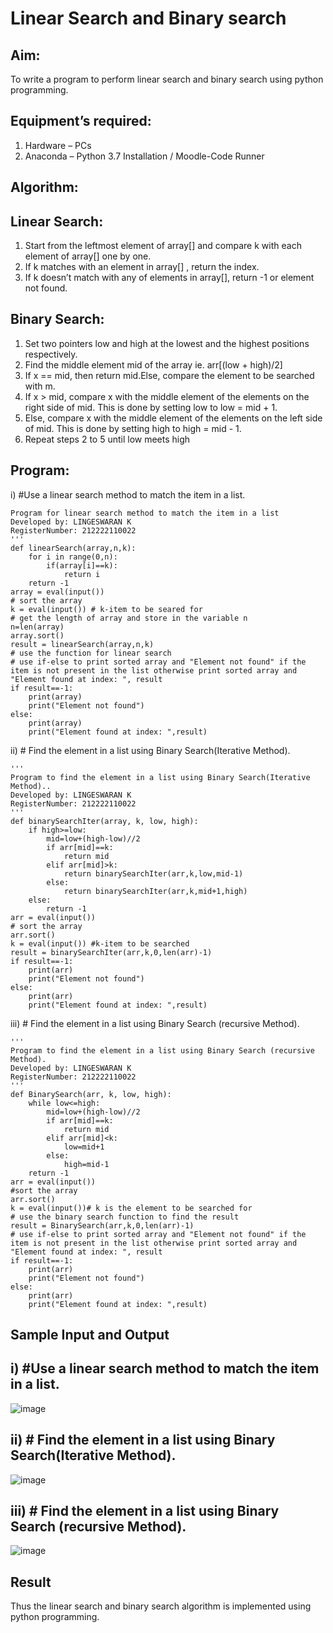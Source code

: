 # Linear Search and Binary search
## Aim:
To write a program to perform linear search and binary search using python programming.
## Equipment’s required:
1.	Hardware – PCs
2.	Anaconda – Python 3.7 Installation / Moodle-Code Runner
## Algorithm:
## Linear Search:
1.	Start from the leftmost element of array[] and compare k with each element of array[] one by one.
2.	If k matches with an element in array[] , return the index.
3.	If k doesn’t match with any of elements in array[], return -1 or element not found.
## Binary Search:
1.	Set two pointers low and high at the lowest and the highest positions respectively.
2.	Find the middle element mid of the array ie. arr[(low + high)/2]
3.	If x == mid, then return mid.Else, compare the element to be searched with m.
4.	If x > mid, compare x with the middle element of the elements on the right side of mid. This is done by setting low to low = mid + 1.
5.	Else, compare x with the middle element of the elements on the left side of mid. This is done by setting high to high = mid - 1.
6.	Repeat steps 2 to 5 until low meets high
## Program:
i)	#Use a linear search method to match the item in a list.
```''' 
Program for linear search method to match the item in a list
Developed by: LINGESWARAN K
RegisterNumber: 212222110022
'''
def linearSearch(array,n,k):
    for i in range(0,n):
        if(array[i]==k):
            return i
    return -1
array = eval(input())
# sort the array
k = eval(input()) # k-item to be seared for
# get the length of array and store in the variable n
n=len(array)
array.sort()
result = linearSearch(array,n,k)
# use the function for linear search
# use if-else to print sorted array and "Element not found" if the item is not present in the list otherwise print sorted array and "Element found at index: ", result
if result==-1:
    print(array)
    print("Element not found")
else:
    print(array)
    print("Element found at index: ",result)

```
ii)	# Find the element in a list using Binary Search(Iterative Method).
```
''' 
Program to find the element in a list using Binary Search(Iterative Method)..
Developed by: LINGESWARAN K
RegisterNumber: 212222110022
'''
def binarySearchIter(array, k, low, high):
    if high>=low:
        mid=low+(high-low)//2
        if arr[mid]==k:
            return mid
        elif arr[mid]>k:
            return binarySearchIter(arr,k,low,mid-1)
        else:
            return binarySearchIter(arr,k,mid+1,high)
    else:
        return -1
arr = eval(input())
# sort the array
arr.sort()
k = eval(input()) #k-item to be searched
result = binarySearchIter(arr,k,0,len(arr)-1)
if result==-1:
    print(arr)
    print("Element not found")
else:
    print(arr)
    print("Element found at index: ",result)
```
iii)	# Find the element in a list using Binary Search (recursive Method).
```
''' 
Program to find the element in a list using Binary Search (recursive Method).
Developed by: LINGESWARAN K
RegisterNumber: 212222110022
'''
def BinarySearch(arr, k, low, high):
    while low<=high:
        mid=low+(high-low)//2
        if arr[mid]==k:
            return mid
        elif arr[mid]<k:
            low=mid+1
        else:
            high=mid-1
    return -1
arr = eval(input())
#sort the array
arr.sort()
k = eval(input())# k is the element to be searched for
# use the binary search function to find the result
result = BinarySearch(arr,k,0,len(arr)-1)
# use if-else to print sorted array and "Element not found" if the item is not present in the list otherwise print sorted array and "Element found at index: ", result
if result==-1:
    print(arr)
    print("Element not found")
else:
    print(arr)
    print("Element found at index: ",result)
```
## Sample Input and Output

## i) #Use a linear search method to match the item in a list.

![image](https://github.com/Lingeswaran04/Search-Algorithm/assets/119103865/4d0e12ab-9516-43c5-be82-614fc3890ec2)

## ii)	# Find the element in a list using Binary Search(Iterative Method).

![image](https://github.com/Lingeswaran04/Search-Algorithm/assets/119103865/d5583c7d-66d3-41d8-8aaa-087a6d5e6d44)

## iii) # Find the element in a list using Binary Search (recursive Method).

![image](https://github.com/Lingeswaran04/Search-Algorithm/assets/119103865/98abd586-d310-4a98-bbc2-3eb7f272ddd6)

## Result
Thus the linear search and binary search algorithm is implemented using python programming.
